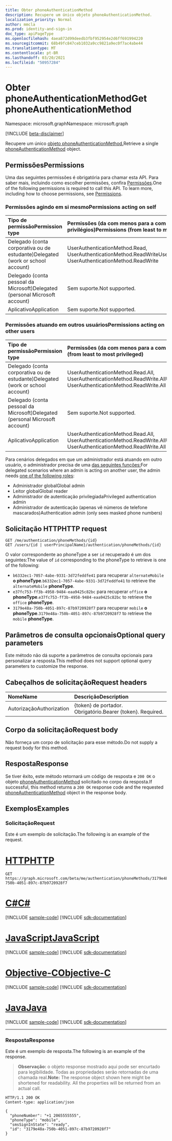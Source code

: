 ```yaml
---
title: Obter phoneAuthenticationMethod
description: Recupere um único objeto phoneAuthenticationMethod.
localization_priority: Normal
author: mmcla
ms.prod: identity-and-sign-in
doc_type: apiPageType
ms.openlocfilehash: 4aea872d99deedb3fbf952954e2d6ff691994220
ms.sourcegitcommit: 68b49fc847ceb1032a9cc9821a9ec0f7ac4abe44
ms.translationtype: MT
ms.contentlocale: pt-BR
ms.lasthandoff: 03/20/2021
ms.locfileid: "50957284"
---
```

# <a name="get-phoneauthenticationmethod"></a><span data-ttu-id="64da1-103">Obter phoneAuthenticationMethod</span><span class="sxs-lookup"><span data-stu-id="64da1-103">Get phoneAuthenticationMethod</span></span>

<span data-ttu-id="64da1-104">Namespace: microsoft.graph</span><span class="sxs-lookup"><span data-stu-id="64da1-104">Namespace: microsoft.graph</span></span>

[!INCLUDE [beta-disclaimer](../../includes/beta-disclaimer.md)]

<span data-ttu-id="64da1-105">Recupere um único [objeto phoneAuthenticationMethod.](../resources/phoneauthenticationmethod.md)</span><span class="sxs-lookup"><span data-stu-id="64da1-105">Retrieve a single [phoneAuthenticationMethod](../resources/phoneauthenticationmethod.md) object.</span></span>

## <a name="permissions"></a><span data-ttu-id="64da1-106">Permissões</span><span class="sxs-lookup"><span data-stu-id="64da1-106">Permissions</span></span>

<span data-ttu-id="64da1-p101">Uma das seguintes permissões é obrigatória para chamar esta API. Para saber mais, incluindo como escolher permissões, confira [Permissões](/graph/permissions-reference).</span><span class="sxs-lookup"><span data-stu-id="64da1-p101">One of the following permissions is required to call this API. To learn more, including how to choose permissions, see [Permissions](/graph/permissions-reference).</span></span>

### <a name="permissions-acting-on-self"></a><span data-ttu-id="64da1-109">Permissões agindo em si mesmo</span><span class="sxs-lookup"><span data-stu-id="64da1-109">Permissions acting on self</span></span>

|<span data-ttu-id="64da1-110">Tipo de permissão</span><span class="sxs-lookup"><span data-stu-id="64da1-110">Permission type</span></span>      | <span data-ttu-id="64da1-111">Permissões (da com menos para a com mais privilégios)</span><span class="sxs-lookup"><span data-stu-id="64da1-111">Permissions (from least to most privileged)</span></span>              |
|:---------------------------------------|:-------------------------|
| <span data-ttu-id="64da1-112">Delegado (conta corporativa ou de estudante)</span><span class="sxs-lookup"><span data-stu-id="64da1-112">Delegated (work or school account)</span></span>     | <span data-ttu-id="64da1-113">UserAuthenticationMethod.Read, UserAuthenticationMethod.ReadWrite</span><span class="sxs-lookup"><span data-stu-id="64da1-113">UserAuthenticationMethod.Read, UserAuthenticationMethod.ReadWrite</span></span> |
| <span data-ttu-id="64da1-114">Delegado (conta pessoal da Microsoft)</span><span class="sxs-lookup"><span data-stu-id="64da1-114">Delegated (personal Microsoft account)</span></span> | <span data-ttu-id="64da1-115">Sem suporte.</span><span class="sxs-lookup"><span data-stu-id="64da1-115">Not supported.</span></span> |
| <span data-ttu-id="64da1-116">Aplicativo</span><span class="sxs-lookup"><span data-stu-id="64da1-116">Application</span></span>                            | <span data-ttu-id="64da1-117">Sem suporte.</span><span class="sxs-lookup"><span data-stu-id="64da1-117">Not supported.</span></span> |

### <a name="permissions-acting-on-other-users"></a><span data-ttu-id="64da1-118">Permissões atuando em outros usuários</span><span class="sxs-lookup"><span data-stu-id="64da1-118">Permissions acting on other users</span></span>

|<span data-ttu-id="64da1-119">Tipo de permissão</span><span class="sxs-lookup"><span data-stu-id="64da1-119">Permission type</span></span>      | <span data-ttu-id="64da1-120">Permissões (da com menos para a com mais privilégios)</span><span class="sxs-lookup"><span data-stu-id="64da1-120">Permissions (from least to most privileged)</span></span>              |
|:---------------------------------------|:-------------------------|
| <span data-ttu-id="64da1-121">Delegado (conta corporativa ou de estudante)</span><span class="sxs-lookup"><span data-stu-id="64da1-121">Delegated (work or school account)</span></span>     | <span data-ttu-id="64da1-122">UserAuthenticationMethod.Read.All, UserAuthenticationMethod.ReadWrite.All</span><span class="sxs-lookup"><span data-stu-id="64da1-122">UserAuthenticationMethod.Read.All, UserAuthenticationMethod.ReadWrite.All</span></span> |
| <span data-ttu-id="64da1-123">Delegado (conta pessoal da Microsoft)</span><span class="sxs-lookup"><span data-stu-id="64da1-123">Delegated (personal Microsoft account)</span></span> | <span data-ttu-id="64da1-124">Sem suporte.</span><span class="sxs-lookup"><span data-stu-id="64da1-124">Not supported.</span></span> |
| <span data-ttu-id="64da1-125">Aplicativo</span><span class="sxs-lookup"><span data-stu-id="64da1-125">Application</span></span>                            | <span data-ttu-id="64da1-126">UserAuthenticationMethod.Read.All, UserAuthenticationMethod.ReadWrite.All</span><span class="sxs-lookup"><span data-stu-id="64da1-126">UserAuthenticationMethod.Read.All, UserAuthenticationMethod.ReadWrite.All</span></span> |

<span data-ttu-id="64da1-127">Para cenários delegados em que um administrador está atuando em outro usuário, o administrador precisa de uma [das seguintes funções:](/azure/active-directory/users-groups-roles/directory-assign-admin-roles#available-roles)</span><span class="sxs-lookup"><span data-stu-id="64da1-127">For delegated scenarios where an admin is acting on another user, the admin needs [one of the following roles](/azure/active-directory/users-groups-roles/directory-assign-admin-roles#available-roles):</span></span>
* <span data-ttu-id="64da1-128">Administrador global</span><span class="sxs-lookup"><span data-stu-id="64da1-128">Global admin</span></span>
* <span data-ttu-id="64da1-129">Leitor global</span><span class="sxs-lookup"><span data-stu-id="64da1-129">Global reader</span></span>
* <span data-ttu-id="64da1-130">Administrador de autenticação privilegiada</span><span class="sxs-lookup"><span data-stu-id="64da1-130">Privileged authentication admin</span></span>
* <span data-ttu-id="64da1-131">Administrador de autenticação (apenas vê números de telefone mascarados)</span><span class="sxs-lookup"><span data-stu-id="64da1-131">Authentication admin (only sees masked phone numbers)</span></span>

## <a name="http-request"></a><span data-ttu-id="64da1-132">Solicitação HTTP</span><span class="sxs-lookup"><span data-stu-id="64da1-132">HTTP request</span></span>

<!-- { "blockType": "ignored" } -->

```http
GET /me/authentication/phoneMethods/{id}
GET /users/{id | userPrincipalName}/authentication/phoneMethods/{id}
```
<span data-ttu-id="64da1-133">O valor correspondente ao phoneType a ser `id` recuperado é um dos seguintes:</span><span class="sxs-lookup"><span data-stu-id="64da1-133">The value of `id` corresponding to the phoneType to retrieve is one of the following:</span></span>
+ <span data-ttu-id="64da1-134">`b6332ec1-7057-4abe-9331-3d72feddfe41` para recuperar `alternateMobile` **o phoneType**.</span><span class="sxs-lookup"><span data-stu-id="64da1-134">`b6332ec1-7057-4abe-9331-3d72feddfe41` to retrieve the `alternateMobile` **phoneType**.</span></span>
+ <span data-ttu-id="64da1-135">`e37fc753-ff3b-4958-9484-eaa9425c82bc` para recuperar `office` **o phoneType**.</span><span class="sxs-lookup"><span data-stu-id="64da1-135">`e37fc753-ff3b-4958-9484-eaa9425c82bc` to retrieve the `office` **phoneType**.</span></span>
+ <span data-ttu-id="64da1-136">`3179e48a-750b-4051-897c-87b9720928f7` para recuperar `mobile` **o phoneType**.</span><span class="sxs-lookup"><span data-stu-id="64da1-136">`3179e48a-750b-4051-897c-87b9720928f7` to retrieve the `mobile` **phoneType**.</span></span>

## <a name="optional-query-parameters"></a><span data-ttu-id="64da1-137">Parâmetros de consulta opcionais</span><span class="sxs-lookup"><span data-stu-id="64da1-137">Optional query parameters</span></span>

<span data-ttu-id="64da1-138">Este método não dá suporte a parâmetros de consulta opcionais para personalizar a resposta.</span><span class="sxs-lookup"><span data-stu-id="64da1-138">This method does not support optional query parameters to customize the response.</span></span>

## <a name="request-headers"></a><span data-ttu-id="64da1-139">Cabeçalhos de solicitação</span><span class="sxs-lookup"><span data-stu-id="64da1-139">Request headers</span></span>

| <span data-ttu-id="64da1-140">Nome</span><span class="sxs-lookup"><span data-stu-id="64da1-140">Name</span></span>      |<span data-ttu-id="64da1-141">Descrição</span><span class="sxs-lookup"><span data-stu-id="64da1-141">Description</span></span>|
|:----------|:----------|
| <span data-ttu-id="64da1-142">Autorização</span><span class="sxs-lookup"><span data-stu-id="64da1-142">Authorization</span></span> | <span data-ttu-id="64da1-p102">{token} de portador. Obrigatório.</span><span class="sxs-lookup"><span data-stu-id="64da1-p102">Bearer {token}. Required.</span></span> |

## <a name="request-body"></a><span data-ttu-id="64da1-145">Corpo da solicitação</span><span class="sxs-lookup"><span data-stu-id="64da1-145">Request body</span></span>

<span data-ttu-id="64da1-146">Não forneça um corpo de solicitação para esse método.</span><span class="sxs-lookup"><span data-stu-id="64da1-146">Do not supply a request body for this method.</span></span>

## <a name="response"></a><span data-ttu-id="64da1-147">Resposta</span><span class="sxs-lookup"><span data-stu-id="64da1-147">Response</span></span>

<span data-ttu-id="64da1-148">Se tiver êxito, este método retornará um código de resposta e `200 OK` o objeto [phoneAuthenticationMethod](../resources/phoneauthenticationmethod.md) solicitado no corpo da resposta.</span><span class="sxs-lookup"><span data-stu-id="64da1-148">If successful, this method returns a `200 OK` response code and the requested [phoneAuthenticationMethod](../resources/phoneauthenticationmethod.md) object in the response body.</span></span>

## <a name="examples"></a><span data-ttu-id="64da1-149">Exemplos</span><span class="sxs-lookup"><span data-stu-id="64da1-149">Examples</span></span>

### <a name="request"></a><span data-ttu-id="64da1-150">Solicitação</span><span class="sxs-lookup"><span data-stu-id="64da1-150">Request</span></span>

<span data-ttu-id="64da1-151">Este é um exemplo de solicitação.</span><span class="sxs-lookup"><span data-stu-id="64da1-151">The following is an example of the request.</span></span>

# <a name="http"></a>[<span data-ttu-id="64da1-152">HTTP</span><span class="sxs-lookup"><span data-stu-id="64da1-152">HTTP</span></span>](#tab/http)
<!-- {
  "blockType": "request",
  "name": "get_phoneauthenticationmethod"
}-->

```msgraph-interactive
GET https://graph.microsoft.com/beta/me/authentication/phoneMethods/3179e48a-750b-4051-897c-87b9720928f7
```
# <a name="c"></a>[<span data-ttu-id="64da1-153">C#</span><span class="sxs-lookup"><span data-stu-id="64da1-153">C#</span></span>](#tab/csharp)
[!INCLUDE [sample-code](../includes/snippets/csharp/get-phoneauthenticationmethod-csharp-snippets.md)]
[!INCLUDE [sdk-documentation](../includes/snippets/snippets-sdk-documentation-link.md)]

# <a name="javascript"></a>[<span data-ttu-id="64da1-154">JavaScript</span><span class="sxs-lookup"><span data-stu-id="64da1-154">JavaScript</span></span>](#tab/javascript)
[!INCLUDE [sample-code](../includes/snippets/javascript/get-phoneauthenticationmethod-javascript-snippets.md)]
[!INCLUDE [sdk-documentation](../includes/snippets/snippets-sdk-documentation-link.md)]

# <a name="objective-c"></a>[<span data-ttu-id="64da1-155">Objective-C</span><span class="sxs-lookup"><span data-stu-id="64da1-155">Objective-C</span></span>](#tab/objc)
[!INCLUDE [sample-code](../includes/snippets/objc/get-phoneauthenticationmethod-objc-snippets.md)]
[!INCLUDE [sdk-documentation](../includes/snippets/snippets-sdk-documentation-link.md)]

# <a name="java"></a>[<span data-ttu-id="64da1-156">Java</span><span class="sxs-lookup"><span data-stu-id="64da1-156">Java</span></span>](#tab/java)
[!INCLUDE [sample-code](../includes/snippets/java/get-phoneauthenticationmethod-java-snippets.md)]
[!INCLUDE [sdk-documentation](../includes/snippets/snippets-sdk-documentation-link.md)]

---


### <a name="response"></a><span data-ttu-id="64da1-157">Resposta</span><span class="sxs-lookup"><span data-stu-id="64da1-157">Response</span></span>

<span data-ttu-id="64da1-158">Este é um exemplo de resposta.</span><span class="sxs-lookup"><span data-stu-id="64da1-158">The following is an example of the response.</span></span>

> <span data-ttu-id="64da1-p103">**Observação:** o objeto response mostrado aqui pode ser encurtado para legibilidade. Todas as propriedades serão retornadas de uma chamada real.</span><span class="sxs-lookup"><span data-stu-id="64da1-p103">**Note:** The response object shown here might be shortened for readability. All the properties will be returned from an actual call.</span></span>

<!-- {
  "blockType": "response",
  "truncated": true,
  "@odata.type": "microsoft.graph.phoneAuthenticationMethod"
} -->

```http
HTTP/1.1 200 OK
Content-type: application/json

{
  "phoneNumber": "+1 2065555555",
  "phoneType": "mobile",
  "smsSignInState": "ready",
  "id": "3179e48a-750b-4051-897c-87b9720928f7"
}
```

<!-- uuid: 16cd6b66-4b1a-43a1-adaf-3a886856ed98
2019-02-04 14:57:30 UTC -->
<!-- {
  "type": "#page.annotation",
  "description": "Get phoneAuthenticationMethod",
  "keywords": "",
  "section": "documentation",
  "tocPath": ""
}-->
